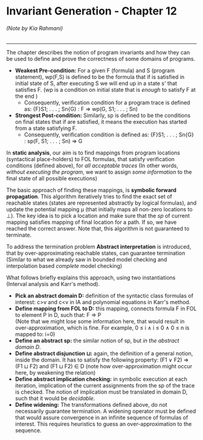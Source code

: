 # Invariant Generation - Chapter 12
###### (Note by Kia Rahmani)
---
The chapter describes the notion of program invariants and how they can be used to define and prove the correctness of some domains of programs.
- **Weakest Pre-condition:** For a given F (formula) and S (program statement), wp(F,S) is defined to be the formula that if is satisfied in initial state of S, after executing S we will end up in a state s' that satisfies F. (wp is a condition on initial state that is *enough* to satisfy F at the end ) 
  - Consequently, verification condition for a program trace is defined as: {F}S1; . . . ; Sn{G} : F ⇒ wp(G, S1; . . . ; Sn) 
- **Strongest Post-condition:** Similarly, sp is defined to be the conditions on final states that if are satisfied, it means the execution has started from a state satisfying F.
  - Consequently, verification condition is defined as: {F}S1; . . . ; Sn{G} : sp(F, S1; . . . ; Sn) ⇒ G

In **static analysis**, our aim is to find mappings from program locations (syntactical place-holders) to FOL formulas, that satisfy verification conditions (defined above), for *all acceptable traces* (In other words, *without executing the program*, we want to assign *some information* to the final state of all possible executions)

The basic approach of finding these mappings, is **symbolic forward propagation**. This algorithm iteratively tries to find the exact set of reachable states (states are represented abstractly by logical formulas), and update the potential mapping μ (that initially maps all non-zero locations to ⊥). The key idea is to pick a location and make sure that the *sp* of current mapping satisfies mapping of final location for a path. If so, we have reached the correct answer. Note that, this algorithm is not guaranteed to terminate. 

To address the termination problem **Abstract interpretation** is introduced, that by over-approximating reachable states, can guarantee termination (Similar to what we already saw in bounded model checking and interpolation based *complete* model checking)

What follows briefly explains this approach, using two instantiations (Interval analysis and Karr's method).
- **Pick an abstract domain D:** definition of the syntactic class formulas of interest: c>v and c<v in IA and polynomial equations in Karr's method.
- **Define mapping from FOL to D:** this mapping, connects formula F in FOL to element P in D, such that: F ⇒ P  
(Note that we might lose some information here, that would result in over-approximation, which is fine. For example, 0 ≤ i ∧ i ≤ 0 ∧ 0 ≤ n is mapped to: i=0)
- **Define an abstract sp:** the similar notion of sp, but *in the abstract domain D*. 
- **Define abstract disjunction ⊔:** again, the definition of a general notion, inside the domain. It has to satisfy the following property: (F1 ∨ F2) ⇒ (F1 ⊔ F2) and (F1 ⊔ F2) ∈ D (note how over-approximation might occur here, by weakening the relation)
- **Define abstract implication checking:** in symbolic execution at each iteration, implication of the current assignments from the sp of the trace is checked. The notion of implication must be translated in domain D, such that it would be *decidable*.
- **Define widening:** The transformations defined above, do not necessarily guarantee termination. A widening operator must be defined that would assure convergence in an infinite sequence of formulas of interest. This requires heuristics to guess an over-approximation to the sequence.  

